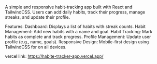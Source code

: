 A simple and responsive habit-tracking app built with React and TailwindCSS. Users can add daily habits, track their progress, manage streaks, and update their profile.

Features:
Dashboard: Displays a list of habits with streak counts.
Habit Management: Add new habits with a name and goal.
Habit Tracking: Mark habits as complete and track progress.
Profile Management: Update user profile (e.g., name, goals).
Responsive Design: Mobile-first design using TailwindCSS for on all devices.

vercel link: https://habite-tracker-app.vercel.app/
